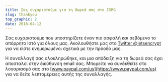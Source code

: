 ```yaml
---
title: Σας ευχαριστούμε για τη δωρεά σας στο ISRG
slug: thankyou
top_graphic: 2
date: 2018-04-12
---
```


Σας ευχαριστούμε που υποστηρίζετε έναν πιο ασφαλή και σεβόμενο το απόρρητο Ιστό για όλους μας. Ακολουθήστε μας στο [Twitter @letsencrypt](https://twitter.com/letsencrypt) για να είστε ενημερωμένοι σχετικά με την πρόοδό μας.

Η συναλλαγή σας ολοκληρώθηκε, και μια απόδειξη για τη δωρεά σας έχει αποσταλεί στην διεύθυνση email σας. Μπορείτε να συνδεθείτε στο λογαριασμό σας στο [www.paypal.com/us](https://www.paypal.com/us) για να δείτε λεπτομέρειες αυτής της συναλλαγής.
